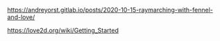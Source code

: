 https://andreyorst.gitlab.io/posts/2020-10-15-raymarching-with-fennel-and-love/

https://love2d.org/wiki/Getting_Started
